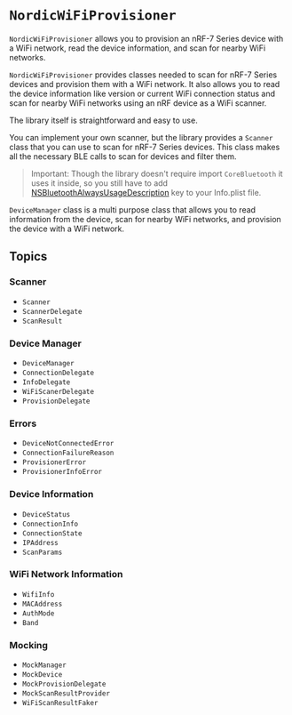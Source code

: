 # ``NordicWiFiProvisioner``

`NordicWiFiProvisioner` allows you to provision an nRF-7 Series device with a WiFi network, read the device information, and scan for nearby WiFi networks.

`NordicWiFiProvisioner` provides classes needed to scan for nRF-7 Series devices and provision them with a WiFi network. It also allows you to read the device information like version or current WiFi connection status and scan for nearby WiFi networks using an nRF device as a WiFi scanner.

The library itself is straightforward and easy to use. 

You can implement your own scanner, but the library provides a ``Scanner`` class that you can use to scan for nRF-7 Series devices. This class makes all the necessary BLE calls to scan for devices and filter them.

> Important: Though the library doesn't require import `CoreBluetooth` it uses it inside, so you still have to add [NSBluetoothAlwaysUsageDescription](https://developer.apple.com/documentation/bundleresources/information_property_list/nsbluetoothalwaysusagedescription) key to your Info.plist file.

``DeviceManager`` class is a multi purpose class that allows you to read information from the device, scan for nearby WiFi networks, and provision the device with a WiFi network.

## Topics

### Scanner

- ``Scanner``
- ``ScannerDelegate``
- ``ScanResult``

### Device Manager

- ``DeviceManager``
- ``ConnectionDelegate``
- ``InfoDelegate``
- ``WiFiScanerDelegate``
- ``ProvisionDelegate``

### Errors

- ``DeviceNotConnectedError``
- ``ConnectionFailureReason``
- ``ProvisionerError``
- ``ProvisionerInfoError``

### Device Information
- ``DeviceStatus``
- ``ConnectionInfo``
- ``ConnectionState``
- ``IPAddress``
- ``ScanParams``

### WiFi Network Information
- ``WifiInfo``
- ``MACAddress``
- ``AuthMode``
- ``Band``

### Mocking
- ``MockManager``
- ``MockDevice``
- ``MockProvisionDelegate``
- ``MockScanResultProvider``
- ``WiFiScanResultFaker``